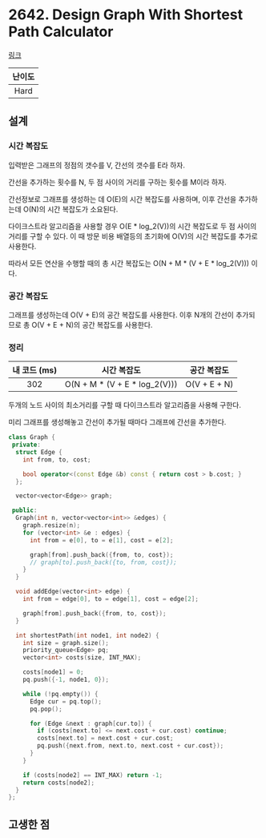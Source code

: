 # 2642. Design Graph With Shortest Path Calculator

[링크](https://leetcode.com/problems/design-graph-with-shortest-path-calculator/description/)

| 난이도 |
| :----: |
|  Hard  |

## 설계

### 시간 복잡도

입력받은 그래프의 정점의 갯수를 V, 간선의 갯수를 E라 하자.

간선을 추가하는 횟수를 N, 두 점 사이의 거리를 구하는 횟수를 M이라 하자.

간선정보로 그래프를 생성하는 데 O(E)의 시간 복잡도를 사용하며, 이후 간선을 추가하는데 O(N)의 시간 복잡도가 소요된다.

다이크스트라 알고리즘을 사용할 경우 O(E \* log_2(V))의 시간 복잡도로 두 점 사이의 거리를 구할 수 있다. 이 때 방문 비용 배열등의 초기화에 O(V)의 시간 복잡도를 추가로 사용한다.

따라서 모든 연산을 수행할 때의 총 시간 복잡도는 O(N + M \* (V + E \* log_2(V))) 이다.

### 공간 복잡도

그래프를 생성하는데 O(V + E)의 공간 복잡도를 사용한다. 이후 N개의 간선이 추가되므로 총 O(V + E + N)의 공간 복잡도를 사용한다.

### 정리

| 내 코드 (ms) |           시간 복잡도           | 공간 복잡도  |
| :----------: | :-----------------------------: | :----------: |
|     302      | O(N + M \* (V + E \* log_2(V))) | O(V + E + N) |

두개의 노드 사이의 최소거리를 구할 때 다이크스트라 알고리즘을 사용해 구한다.

미리 그래프를 생성해놓고 간선이 추가될 때마다 그래프에 간선을 추가한다.

```cpp
class Graph {
 private:
  struct Edge {
    int from, to, cost;

    bool operator<(const Edge &b) const { return cost > b.cost; }
  };

  vector<vector<Edge>> graph;

 public:
  Graph(int n, vector<vector<int>> &edges) {
    graph.resize(n);
    for (vector<int> &e : edges) {
      int from = e[0], to = e[1], cost = e[2];

      graph[from].push_back({from, to, cost});
      // graph[to].push_back({to, from, cost});
    }
  }

  void addEdge(vector<int> edge) {
    int from = edge[0], to = edge[1], cost = edge[2];

    graph[from].push_back({from, to, cost});
  }

  int shortestPath(int node1, int node2) {
    int size = graph.size();
    priority_queue<Edge> pq;
    vector<int> costs(size, INT_MAX);

    costs[node1] = 0;
    pq.push({-1, node1, 0});

    while (!pq.empty()) {
      Edge cur = pq.top();
      pq.pop();

      for (Edge &next : graph[cur.to]) {
        if (costs[next.to] <= next.cost + cur.cost) continue;
        costs[next.to] = next.cost + cur.cost;
        pq.push({next.from, next.to, next.cost + cur.cost});
      }
    }

    if (costs[node2] == INT_MAX) return -1;
    return costs[node2];
  }
};
```

## 고생한 점
